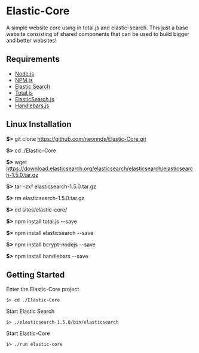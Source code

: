 
# Elastic-Core
A simple website core using in total.js and elastic-search. This just a base website consisting of shared components that can be used to build bigger and better websites!

## Requirements

* [Node.js](https://nodejs.org/)
* [NPM.js](https://www.npmjs.com/)
* [Elastic Search](https://www.elastic.co/downloads/elasticsearch)
* [Total.js](https://www.totaljs.com)
* [ElasticSearch.js](https://www.npmjs.com/package/bcrypt-nodejs)
* [Handlebars.js](http://handlebarsjs.com/)

## Linux Installation
  
**$>** git clone https://github.com/neonnds/Elastic-Core.git

**$>** cd ./Elastic-Core

**$>** wget https://download.elasticsearch.org/elasticsearch/elasticsearch/elasticsearch-1.5.0.tar.gz

**$>** tar -zxf elasticsearch-1.5.0.tar.gz
 
**$>** rm elasticsearch-1.5.0.tar.gz

**$>** cd sites/elastic-core/

**$>** npm install total.js --save

**$>** npm install elasticsearch --save

**$>** npm install bcrypt-nodejs --save

**$>** npm install handlebars --save
  
  
## Getting Started

Enter the Elastic-Core project

    $> cd ./Elastic-Core

Start Elastic Search

    $> ./elasticsearch-1.5.0/bin/elasticsearch

Start Elastic-Core

    $> ./run elastic-core
